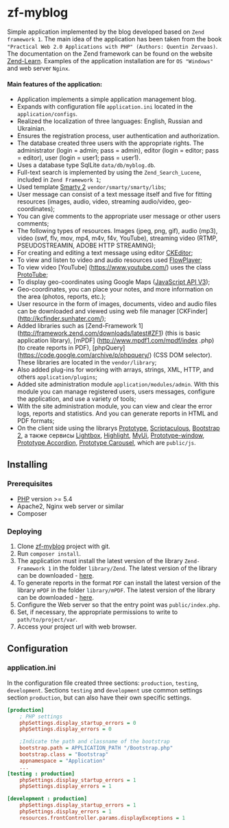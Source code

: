 # zf-myblog 

Simple application implemented by the blog developed based on `Zend framework 1`.
The main idea of the application has been taken from the book 
`"Practical Web 2.0 Applications with PHP" (Authors: Quentin Zervaas)`.
The documentation on the Zend framework can be found on the website 
[Zend-Learn](http://framework.zend.com/learn/).
Examples of the application installation are for `OS "Windows"` and web server `Nginx`.

#### Main features of the application:

- Application implements a simple application management blog.
- Expands with configuration file `application.ini` located in the `application/configs`.
- Realized the localization of three languages: English, Russian and Ukrainian.
- Ensures the registration process, user authentication and authorization.
- The database created three users with the appropriate rights. The administrator (login = admin; pass = admin), editor (login = editor; pass = editor), user (login = user1; pass = user1).
- Uses a database type SqlLite `data/db/myblog.db`.
- Full-text search is implemented by using the `Zend_Search_Lucene`, included in `Zend Framework 1`;
- Used template [Smarty 2](http://www.smarty.net/) `vendor/smarty/smarty/libs`;
- User message can consist of a text message itself and five for fitting resources (images, audio, video, streaming audio/video, geo-coordinates);
- You can give comments to the appropriate user message or other users comments;
- The following types of resources. Images (jpeg, png, gif), audio (mp3), video (swf, flv, mov, mp4, m4v, f4v, YouTube), streaming video (RTMP, PSEUDOSTREAMIN, ADOBE HTTP STREAMING);
- For creating and editing a text message using editor [CKEditor](http://ckeditor.com/);
- To view and listen to video and audio resources used [FlowPlayer](http://flash.flowplayer.org/);
- To view video [YouTube] (https://www.youtube.com/) uses the class [ProtoTube](http://scripts.downloadroute.com/ProtoTube-f4dbde0a.html);
- To display geo-coordinates using Google Maps ([JavaScript API V3](https://developers.google.com/maps/documentation/javascript/3.exp/reference));
- Geo-coordinates, you can place your notes, and more information on the area (photos, reports, etc.);
- User resource in the form of images, documents, video and audio files can be downloaded and viewed using web file manager [CKFinder] (http://kcfinder.sunhater.com/);
- Added libraries such as [Zend-Framework 1] (http://framework.zend.com/downloads/latest#ZF1) (this is basic application library), [mPDF] (http://www.mpdf1.com/mpdf/index .php) (to create reports in PDF), [phpQuery] (https://code.google.com/archive/p/phpquery/) (CSS DOM selector). These libraries are located in the `vendor/library`;
- Also added plug-ins for working with arrays, strings, XML, HTTP, and others `application/plugins`;
- Added site administration module `application/modules/admin`. With this module you can manage registered users, users messages, configure the application, and use a variety of tools;
- With the site administration module, you can view and clear the error logs, reports and statistics. And you can generate reports in HTML and PDF formats;
- On the client side using the librarys [Prototype](http://prototypejs.org/), [Scriptaculous](http://madrobby.github.io/scriptaculous/), [Bootstrap 2](http://twbs.github.io/bootstrap/2.3.2/), а также сервисы [Lightbox](http://lokeshdhakar.com/projects/lightbox2/), [Highlight](http://highlightjs.readthedocs.org/en/latest/#), [MyUi](http://pabloaravena.info/mytablegrid/index.html#), [Prototype-window](http://prototype-window.xilinus.com/index.html), [Prototype Accordion](https://github.com/deleteme/prototype-accordion), [Prototype Carousel](http://miedlar.com/dev/carousel), which are `public/js`.

## Installing

### Prerequisites

- [PHP](http://php.net) version >= 5.4
- Apache2, Nginx web server or similar
- Composer

### Deploying

1. Clone [zf-myblog](https://github.com/bsa-git/silex-mvc) project with git.
2. Run `composer install`.
3. The application must install the latest version of the library `Zend-Framework 1` in the folder `library/Zend`. The latest version of the library can be downloaded - [here](http://framework.zend.com/downloads/latest#ZF1).
4. To generate reports in the format `PDF` can install the latest version of the library `mPDF` in the folder `library/mPDF`. The latest version of the library can be downloaded - [here](http://www.mpdf1.com/mpdf/index.php?page=Download).
5. Configure the Web server so that the entry point was `public/index.php`.
6. Set, if necessary, the appropriate permissions to write to `path/to/project/var`.
7. Access your project url with web browser.

## Configuration

### application.ini
In the configuration file created three sections: `production`, `testing`, `development`. Sections `testing` and `development` use common settings section `production`, but can also have their own specific settings.

```ini
[production]
    ; PHP settings
    phpSettings.display_startup_errors = 0
    phpSettings.display_errors = 0

    ;Indicate the path and classname of the bootstrap
    bootstrap.path = APPLICATION_PATH "/Bootstrap.php"
    bootstrap.class = "Bootstrap"
    appnamespace = "Application"
    ...
[testing : production]
    phpSettings.display_startup_errors = 1
    phpSettings.display_errors = 1

[development : production]
    phpSettings.display_startup_errors = 1
    phpSettings.display_errors = 1
    resources.frontController.params.displayExceptions = 1
```
